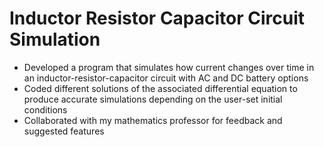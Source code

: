 # Inductor Resistor Capacitor Circuit Simulation
- Developed a program that simulates how current changes over time in an inductor-resistor-capacitor circuit with
AC and DC battery options
- Coded different solutions of the associated differential equation to produce accurate simulations depending on the
user-set initial conditions
- Collaborated with my mathematics professor for feedback and suggested features
